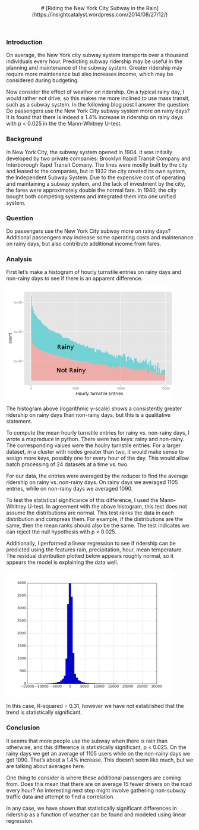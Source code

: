 <header>
# [Riding the New York City Subway in the Rain](https://insightcatalyst.wordpress.com/2014/08/27/12/)

</header>

<h3>Introduction</h3>

On average, the New York city subway system transports over a thousand individuals every hour. Predicting subway ridership may be useful in the planning and maintenance of the subway system. Greater ridership may require more maintenance but also increases income, which may be considered during budgeting.

Now consider the effect of weather on ridership. On a typical rainy day, I would rather not drive, so this makes me more inclined to use mass transit, such as a subway system. In the following blog post I answer the question: Do passengers use the New York City subway system more on rainy days? It is found that there is indeed a 1.4% increase in ridership on rainy days with p < 0.025 in the the Mann-Whitney U-test.

<h3>Background</h3>

In New York City, the subway system opened in 1904\. It was initially developed by two private companies: Brooklyn Rapid Transit Company and Interborough Rapd Transit Comany. The lines were mostly built by the city and leased to the companies, but in 1932 the city created its own system, the Independent Subway System. Due to the expensive cost of operating and maintaining a subway system, and the lack of investment by the city, the fares were approximately double the normal fare. In 1940, the city bought both competing systems and integrated them into one unified system.

<h3>Question</h3>

Do passengers use the New York City subway more on rainy days? Additional passengers may increase some operating costs and maintenance on rainy days, but also contribute additional income from fares.

<h3>Analysis</h3>

First let’s make a histogram of hourly turnstile entries on rainy days and non-rainy days to see if there is an apparent difference.

<img src=rainhist1.png>

The histogram above (logarithmic y-scale) shows a consistently greater ridership on rainy days than non-rainy days, but this is a qualitative statement.

To compute the mean hourly turnstile entries for rainy vs. non-rainy days, I wrote a mapreduce in python. There were two keys: rainy and non-rainy. The corresponding values were the houlry turnstile entries. For a larger dataset, in a cluster with nodes greater than two, it would make sense to assign more keys, possibly one for every hour of the day. This would allow batch processing of 24 datasets at a time vs. two.

For our data, the entries were averaged by the reducer to find the average ridership on rainy vs. non-rainy days. On rainy days we averaged 1105 entries, while on non-rainy days we averaged 1090.

To test the statistical significance of this difference, I used the Mann-Whitney U-test. In agreement with the above histogram, this test does not assume the distributions are normal. This test ranks the data in each distribution and compreas them. For example, if the distributions are the same, then the mean ranks should also be the same. The test indicates we can reject the null hypothesis with p < 0.025.

Additionally, I performed a linear regression to see if ridership can be predicted using the features rain, precipitation, hour, mean temperature. The residual distribution plotted below appears roughly normal, so it appears the model is explaining the data well.

<img src=residuals.png>

In this case, R-squared = 0.31, however we have not established that the trend is statistically significant.

<h3>Conclusion</h3>

It seems that more people use the subway when there is rain than otherwise, and this difference is statistically significant, p < 0.025\. On the rainy days we get an average of 1105 users while on the non-rainy days we get 1090\. That’s about a 1.4% increase. This doesn’t seem like much, but we are talking about averages here.

One thing to consider is where these additional passengers are coming from. Does this mean that there are on average 15 fewer drivers on the road every hour? An interesting next step might involve gathering non-subway traffic data and attempt to find a correlation.

In any case, we have shown that statistically significant differences in ridership as a function of weather can be found and modeled using linear regression.
